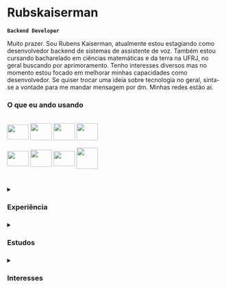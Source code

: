 # Rubskaiserman
**`Backend Developer`**

Muito prazer. Sou Rubens Kaiserman, atualmente estou estagiando como desenvolvedor backend de sistemas de assistente de voz. Também estou cursando bacharelado em ciências matemáticas e da terra na UFRJ, no geral buscando por aprimoramento. Tenho interesses diversos mas no momento estou focado em melhorar minhas capacidades como desenvolvedor. Se quiser trocar uma ideia sobre tecnologia no geral, sinta-se a vontade para me mandar mensagem por dm. Minhas redes estão aí.

### O que eu ando usando
<div style="display: inline_block"><br>
  <img align="center" height="35" width="50" src="https://cdn.jsdelivr.net/gh/devicons/devicon/icons/javascript/javascript-original.svg" />
  <img align="center" height="40" width="50" src="https://cdn.jsdelivr.net/gh/devicons/devicon/icons/nodejs/nodejs-original.svg" />
  <img align="center" height="40" width="50" src="https://cdn.jsdelivr.net/gh/devicons/devicon/icons/python/python-original.svg" />
  <img align="center" height="40" width="50" src="https://cdn.jsdelivr.net/gh/devicons/devicon/icons/mysql/mysql-original.svg" />
  <br>
  <br>
  <img align="center" height="35" width="50" src="https://cdn.jsdelivr.net/gh/devicons/devicon/icons/ubuntu/ubuntu-plain.svg" />
  <img align="center" height="40" width="50" src="https://cdn.jsdelivr.net/gh/devicons/devicon/icons/bash/bash-original.svg" />
  <img align="center" height="35" width="50" src="https://cdn.jsdelivr.net/gh/devicons/devicon/icons/git/git-original.svg" />
  <img align="center" height="50" width="50" src="https://cdn.jsdelivr.net/gh/devicons/devicon/icons/npm/npm-original-wordmark.svg" />
</div>

#

<details>
  <summary><h3>Experiência<h3></summary>
  <li>Atualmente estagiando na área de engenharia de software para construção de soluções para assistentes de voz</li>
  <li>2 Meses como consultor na área de desenvolvimento web básico para educação</li>
  <li>3 Meses como Desenvolvedor FullStack independente para projeto acadêmico</li>
  <li>2 Meses como Aluno Monitor de programação em Java</li>
  <li>12 meses como pesquisador/desenvolvedor mobile para pesquisa no IFRJ</li>
</details>

<details>
  <summary><h3>Estudos<h3></summary>
  <li>Bacharelando em Ciências Matemáticas e da Terra na Universidade Federal do Rio de Janeiro (UFRJ)</li>
  <li>Técnico em Informática pelo Instituto Federal do Rio de Janeiro (IFRJ)</li>
  <li>Iniciação científica em Matemática pelo Instituto Nacional de Matemática Pura e Aplicada (IMPA)</li>
  <li>Cursos adicionais nas áreas de Web, Mobile com Flutter, Desktop com Java, Banco de dados MySQL e Línguagem de programação Python.</li>
  <li>Desenvolvimento de APIs com Flask</li>
  <li>Desenvolvimento backend com Node.js e Express</li>
  <li>Automação Web com Selenium</li>
</details>

<details>
  <summary><h3>Interesses<h3></summary>
  <li>Backend Development</li>
  <li>Artificial Inteligence</li>
  <li>Cybersecurity</li>
  <li>Arquitetura de Software</li>
  <li>Data Science</li>
  <li>Embedded Systems</li>
</details>
